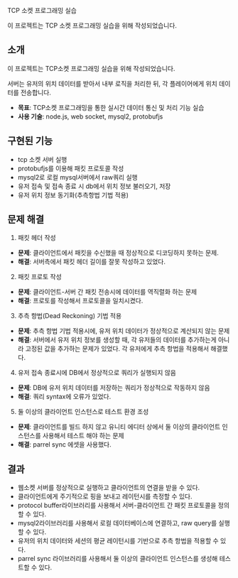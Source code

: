 TCP 소켓 프로그래밍 실습

 이 프로젝트는 TCP 소켓 프로그래밍 실습을 위해 작성되었습니다.

 

## 소개
 이 프로젝트는 TCP소켓 프로그래밍 실습을 위해 작성되었습니다.

 서버는 유저의 위치 데이터를 받아서 내부 로직을 처리한 뒤, 각 플레이어에게 위치 데이터를 전송합니다.

- **목표**: TCP소켓 프로그래밍을 통한 실시간 데이터 통신 및 처리 기능 실습
- **사용 기술**: node.js, web socket, mysql2, protobufjs

## 구현된 기능
- tcp 소켓 서버 실행
- protobufjs를 이용해 패킷 프로토콜 작성
- mysql2로 로컬 mysql서버에서 raw쿼리 실행
- 유저 접속 및 접속 종료 시 db에서 위치 정보 불러오기, 저장
- 유저 위치 정보 동기화(추측항법 기법 적용)

## 문제 해결
1. 패킷 헤더 작성
- **문제**: 클라이언트에서 패킷을 수신했을 때 정상적으로 디코딩하지 못하는 문제.
- **해결**: 서버측에서 패킷 헤더 길이를 잘못 작성하고 있었다.
2. 패킷 프로토 작성
- **문제**: 클라이언트-서버 간 패킷 전송시에 데이터를 역직렬화 하는 문제
- **해결**: 프로토를 작성해서 프로토콜을 일치시켰다.
3. 추측 항법(Dead Reckoning) 기법 적용
- **문제**: 추측 항법 기법 적용시에, 유저 위치 데이터가 정상적으로 계산되지 않는 문제
- **해결**: 서버에서 유저 위치 정보를 생성할 때, 각 유저들의 데이터를 추가하는게 아니라 고정된 값을 추가하는 문제가 있었다. 각 유저에게 추측 항법을 적용해서 해결했다.
4. 유저 접속 종료시에 DB에서 정상적으로 쿼리가 실행되지 않음
- **문제**: DB에 유저 위치 데이터를 저장하는 쿼리가 정상적으로 작동하지 않음
- **해결**: 쿼리 syntax에 오류가 있었다.
5. 둘 이상의 클라이언트 인스턴스로 테스트 환경 조성
- **문제**: 클라이언트를 빌드 하지 않고 유니티 에디터 상에서 둘 이상의 클라이언트 인스턴스를 사용해서 테스트 해야 하는 문제
- **해결**: parrel sync 에셋을 사용했다.

## 결과
- 웹소켓 서버를 정상적으로 실행하고 클라이언트의 연결을 받을 수 있다.
- 클라이언트에게 주기적으로 핑을 보내고 레이턴시를 측정할 수 있다.
- protocol buffer라이브러리를 사용해서 서버-클라이언트 간 패킷 프로토콜을 정의할 수 있다.
- mysql2라이브러리를 사용해서 로컬 데이터베이스에 연결하고, raw query를 실행할 수 있다.
- 유저의 위치 데이터와 세션의 평균 레이턴시를 기반으로 추측 항법을 적용할 수 있다.
- parrel sync 라이브러리를 사용해서 둘 이상의 클라이언트 인스턴스를 생성해 테스트할 수 있다.
